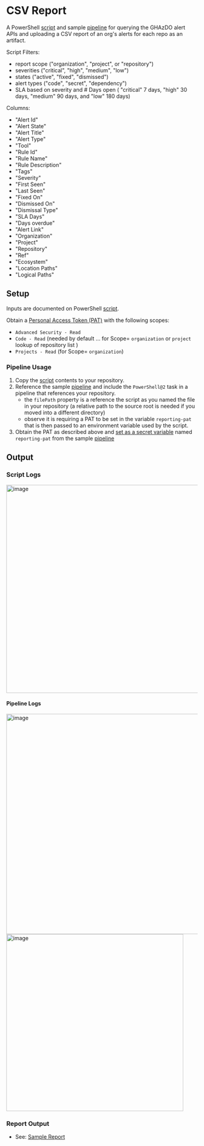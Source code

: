 # CSV Report
A PowerShell [script](./ghazdo-csv-report.ps1) and sample [pipeline](./ghazdo-csv-report.yml) for querying the GHAzDO alert APIs and uploading a CSV report of an org's alerts for each repo as an artifact.

Script Filters:
- report scope ("organization", "project", or "repository")
- severities ("critical", "high", "medium", "low")
- states ("active", "fixed", "dismissed")
- alert types ("code", "secret", "dependency")
- SLA based on severity and # Days open ( "critical" 7 days, "high" 30 days, "medium" 90 days, and "low" 180 days)

Columns:
- "Alert Id"
- "Alert State"
- "Alert Title"
- "Alert Type"
- "Tool"
- "Rule Id"
- "Rule Name"
- "Rule Description"
- "Tags"
- "Severity"
- "First Seen"
- "Last Seen"
- "Fixed On"
- "Dismissed On"
- "Dismissal Type"
- "SLA Days"
- "Days overdue"
- "Alert Link"
- "Organization"
- "Project"
- "Repository"
- "Ref"
- "Ecosystem"
- "Location Paths"
- "Logical Paths"

## Setup

Inputs are documented on PowerShell [script](./ghazdo-csv-report.ps1).

Obtain a [Personal Access Token (PAT)](https://learn.microsoft.com/en-us/azure/devops/organizations/accounts/use-personal-access-tokens-to-authenticate?view=azure-devops&tabs=Windows) with the following scopes:
- `Advanced Security - Read`
- `Code - Read` (needed by default ... for Scope= `organization` or `project` lookup of repository list )
- `Projects - Read` (for Scope= `organization`)

### Pipeline Usage
1. Copy the [script](./ghazdo-csv-report.ps1) contents to your repository.
1. Reference the sample [pipeline](./ghazdo-csv-report.yml) and include the `PowerShell@2` task in a pipeline that references your repository.
   - the `filePath` property is a reference the script as you named the file in your repository (a relative path to the source root is needed if you moved into a different directory)
   - observe it is requiring a PAT to be set in the variable `reporting-pat` that is then passed to an environment variable used by the script.
1. Obtain the PAT as described above and [set as a secret variable](https://learn.microsoft.com/en-us/azure/devops/pipelines/process/set-secret-variables) named `reporting-pat` from the sample [pipeline](./ghazdo-csv-report.yml)


## Output

### Script Logs

<img width="548" alt="image" src="https://github.com/microsoft/GHAzDO-Resources/assets/1760475/5cfb4be1-a4b4-42ed-be8f-b9aad306c5cd">

#### Pipeline Logs

<img width="580" alt="image" src="https://github.com/microsoft/GHAzDO-Resources/assets/1760475/1e4a085c-eefe-4dc7-9b68-eb9710112487">

<img width="466" alt="image" src="https://github.com/microsoft/GHAzDO-Resources/assets/1760475/897758f7-d1f6-43ed-a462-8814b4ad8273">

### Report Output

- See: [Sample Report](./ghazdo-report-20240814.1.csv)
